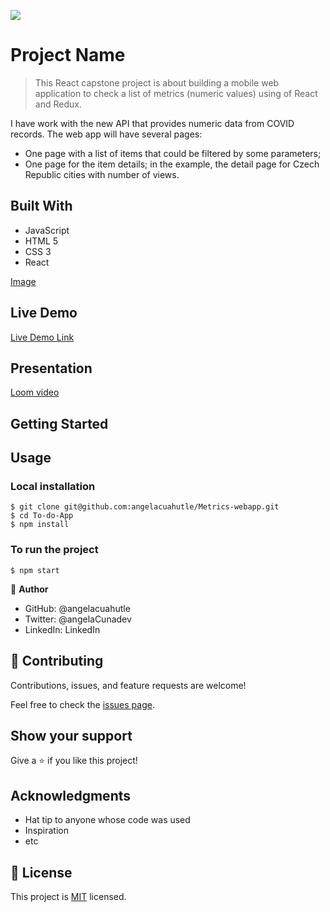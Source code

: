 ![](https://img.shields.io/badge/Microverse-blueviolet)

# Project Name

> This React capstone project is about building a mobile web application to check a list of metrics (numeric values) using of React and Redux.

I have work with the new API that provides numeric data from COVID records. The web app will have several pages:

- One page with a list of items that could be filtered by some parameters;
- One page for the item details; in the example, the detail page for Czech Republic cities with number of views.

## Built With

- JavaScript
- HTML 5
- CSS 3
- React

[Image](./src/covid-tracker.png)

## Live Demo

[Live Demo Link](https://62088fb5387532ee97f74270--metrics-webapp-microverse.netlify.app/)

## Presentation

[Loom video](https://www.loom.com/share/52db8ab3aa75480b8d6e91adcd80cde6)


## Getting Started

## Usage
### Local installation
```console
$ git clone git@github.com:angelacuahutle/Metrics-webapp.git
$ cd To-do-App
$ npm install
```

### To run the project
```console
$ npm start 
```


👤 **Author**

- GitHub: @angelacuahutle
- Twitter: @angelaCunadev
- LinkedIn: LinkedIn

## 🤝 Contributing

Contributions, issues, and feature requests are welcome!

Feel free to check the [issues page](../../issues/).

## Show your support

Give a ⭐️ if you like this project!

## Acknowledgments

- Hat tip to anyone whose code was used
- Inspiration
- etc

## 📝 License

This project is [MIT](./MIT.md) licensed.